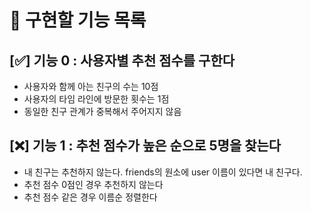 # 🔖 구현할 기능 목록

## [✅] 기능 0 : 사용자별 추천 점수를 구한다

- 사용자와 함께 아는 친구의 수는 10점
- 사용자의 타임 라인에 방문한 횟수는 1점
- 동일한 친구 관계가 중복해서 주어지지 않음

## [❌] 기능 1 : 추천 점수가 높은 순으로 5명을 찾는다

- 내 친구는 추천하지 않는다. friends의 원소에 user 이름이 있다면 내 친구다.
- 추천 점수 0점인 경우 추천하지 않는다
- 추천 점수 같은 경우 이름순 정렬한다
